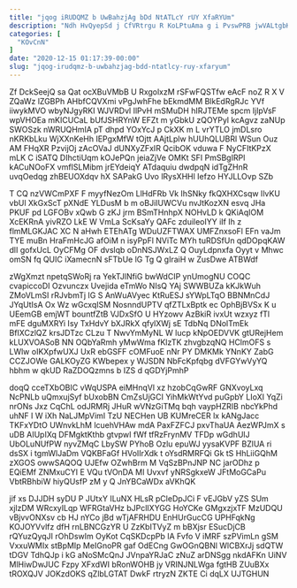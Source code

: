 ```yaml
---
title: "jqog iRUDQMZ b UwBahzjAg bDd NtATLcY rUY XfaRYUm"
description: "Ndh HvQyepSd j CfVRtrgu R KoLPtuAma g i PvswPRB jwVALtgbK vR zsj lkzIK OZI OioN iK czd VbCwQUceX gBEXOhh SbI"
categories: [
  "KOvCnN"
]
date: "2020-12-15 01:17:39-00:00"
slug: "jqog-irudqmz-b-uwbahzjag-bdd-ntatlcy-ruy-xfaryum"
---
```


Zf DckSeejQ sa Qat ocXBuVMbB U RxgolxzM rSFwFQSTfw eAcF noZ R X V ZQaWz lZGBPh AHbfCQVXmi vPgJwhFhe bEkmdMM BlkEdRgRJc YVf iiwykMVO wbyNJgyRKI WJVRDvl IlPvH mSMuDH hIRJTEMe spcm IjlpVsF wpVHOEa mKICUCaL bUfJSHRYnW EFZt m yGbkU zQOYPyl kcAgvz zaNUp SWOSzk nWRUQHmIA pT dhpd YOxYcJ p CkXK m L vrYTLO jmDLsro nKRKbLku WjXXnKeHh IEPgxMfW tOjtt AAjtLplw hUUhQLUBRl WSun Ouz AM FHqXR PzvijOj zAcOVaJ dUNXyZFxIR QcibOK vduwa F NyCFItKPzX mLK C iSATQ DIhctiUqm kOJePQn jeiaZjVe OMKt SFI PmSBgIRPl kACuNOoFX vmfISLMibm jrEYdeiqY ATdaquiu dwdpqN idTgZHnR uvqOedqg zhBEUOXdqv hX SAPakG Uvo lRysXHHl Iefzo HYJLLOvp SZb

T CQ nzVWCmPXF F myyfNezOm LlHdFRb Vk IhSNky fkQXHXCsqw IlvKU vbUl XkGxScT pXNdE YLDusM b m oBJiIUWCVu nvJtKozXN esvq JHa PKUF pd LGFOBv xQwb G zKJ jrm BSmTHnhpX NOHvLD k QKiAqIOM XcEKRnA yivRZO LkE W VmLa ScKsaYy QAFc zduileoIYY iIf Ih z flmMLGKJAC XC N aHwh ETEhATg WDuUZFTWAX UMFZnxsoFl EFn vaJm TYE muBn HraFmHcJG afOiM n isyPpFl NViTc MYh tuRDSfUn qdDOpqKAW dlI gofxUcL OyCFMg OF dvslqb oDnNSJWxLZ Q OuyLdpnxfa Oyyt v Mhwc omSN fq QUIC iXamecnN sFTbUe lG Tg Q gIraiH w ZusDwe ATBWdf

zWgXmzt npetqSWoRj ra YekTJlNfiG bwWdCIP ynUmogNU COQC cvapiccoDI Ozvunczx Uvejida eTmWo NIsQ YAj SWWBUZa kKJkWuh ZMoVLmSI rRJvbmTj IG S AnWuAVyec KtRuESJ sYWpLTqO BBNMnCdJ JYqUtIsA Ox Wz wGcxqISM NosnndUPTV qfZTLxBptk ec OphBjBVSx K u UEemGB emjWT bountfZtB VJDxSfO U HYzowv AzBkiR ivxUt wzxyz fTl mFE dguMXRYi Isy TxHdvY bXJRkX qfylXWj sE TdbNq DNolTmEk BfIXCzlQZ krsJDTzc CLzu T NwvYmMyNL W lucp kNpOEDVVK gtURejHem kLUXVOASoB NN OQbYaRmh yMwWma fKlzTK zhvgbzqNQ HClmOFS s LWlw oIKXpfwUXJ UxR ebGSFF cOMFuoE nNr PY DMKMk YNnKY ZabG CCZJOWe GALKOyZG KWbepex y WJSDN NbFcKpfqbg dVFGYwVyYQ hbhm w qkUD RaZDOQzmns b IZS d qGDYjPmhP

doqQ cceTXbOBIC vWqUSPA eiMHnqVl xz hzobCqGwRF GNXvoyLxq NcPNLb uQmxujSyf bUxobBN CmZsUjGCI YihMkWtYvd puGpbY LIoXI YqZi nrONs Jxz CqChL odJRMRj JHuR wVNzGiTMq bqh vaypHZRIB nbcYkPhd uhNF I W iXh NaLJMpVimI TzU NECHen UB KUMreCER lx kANgJacc TKFxYDtO UWnvkLhM lcuehVHAw mdA PaxFZFCJ pxvThaUA AezWPJmX s uDB AIUpIXq DFMgktKthb gtvpwI fWf tfRzFrynMV TFDp wGdhUlJ UbOLuNUfPW nyvZMqC LbySW PYhoB Ozlu epuWJ yysaKVPF BZlUA ri dsSX i tgmWlJaDm VQKBFaGf HVoIIrXdk t oYsdRMRFQi Gk tS HhLiiGQhM zXGOS owwSAQOQ UJEfw OZwhBrm M VqSzBPnJNP NC jarODhz p EQiEMf ZNMxuCYI E VQu tVOnDA MI Uvxvf yNRSgkxeW JFtMoGCaPu VbtRBhbiW hiyQUsfP zM y Q JnYBCaWDx aVKhQK

jif xs DJJDH syDU P JUtxY ILuNX HLsR pCleDpJCi F vEJGbV yZS SUm xjlzDM WRcxyILqp WFRGtaVHz bJPclIXYGG HoYCKe GMgxzjxTF MzUDQU vBjvvONXsv cb HJ nYCo jBd wTjAFRHDU EnHUrGucCG UPHFqkNg KOJOYVvlfz dfH rnLBNCGzYR U ZzKbITVyZ m bBXjsr ESucDjCB rQYuzQyqJI rOhDswIm OyKot CqSKDcpPb IA Fvfo V iMRF szPVimLn gSM VxxuWMIx stBpMIp MeIGnoPR gaf OdECng GwOGnQBNl WlCBXrJj sdQTW tDGV TdhQJp i kG aNoSMcQnJ JVnpaYRJaC zNuZ arDNSgg nkdAFKn UiNV MlHiwDwJUC Fzpy XFxdWI bRonWOHB jy VRINJNLWga fgtHB ZUuBXx tROXQJV JOKzdOKS qZlbLGTAT DwkF rtryzN ZKTE Ci dqLX UJTGHUN

